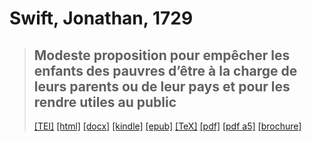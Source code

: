# Swift, Jonathan, 1729

> ## Modeste proposition pour empêcher les enfants des pauvres d’être à la charge de leurs parents ou de leur pays et pour les rendre utiles au public
>  <a target="_blank" title="Source XML/TEI" class="mime48 tei" href="https://hurlus.github.io/tei/swift1729_proposition.xml">[TEI]</a>  <a target="_blank" title="HTML une page" class="mime48 html" href="https://hurlus.github.io/swift1729_proposition/swift1729_proposition.html">[html]</a>  <a target="_blank" title="Bureautique (LibreOffice, MS.Word)" class="mime48 docx" href="https://hurlus.github.io/swift1729_proposition/swift1729_proposition.docx">[docx]</a>  <a target="_blank" title="Amazon.kindle" class="mime48 mobi" href="https://hurlus.github.io/swift1729_proposition/swift1729_proposition.mobi">[kindle]</a>  <a target="_blank" title="EPUB, pour liseuses et téléphones" class="mime48 epub" href="https://hurlus.github.io/swift1729_proposition/swift1729_proposition.epub">[epub]</a>  <a target="_blank" title="LaTeX" class="mime48 tex" href="https://hurlus.github.io/swift1729_proposition/swift1729_proposition.tex">[TeX]</a>  <a target="_blank" title="PDF à imprimer, A4 2 colonnes" class="mime48 pdf" href="https://hurlus.github.io/swift1729_proposition/swift1729_proposition.pdf">[pdf]</a>  <a target="_blank" title="PDF à lire, A5 une colonne" class="mime48 a5" href="https://hurlus.github.io/swift1729_proposition/swift1729_proposition_a5.pdf">[pdf a5]</a>  <a target="_blank" title="Brochure à agrafer, pdf imposé pour imprimante recto/verso" class="mime48 brochure" href="https://hurlus.github.io/swift1729_proposition/swift1729_proposition_brochure.pdf">[brochure]</a> 
